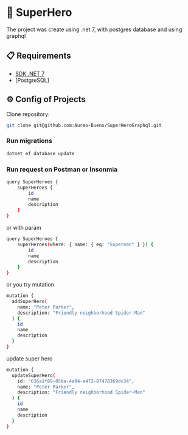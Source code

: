 # 🚀 SuperHero 

The project was create using .net 7, with postgres database and using graphql

## 📋 Requirements

- [SDK .NET 7](https://dotnet.microsoft.com/en-us/download/dotnet/7.0)
- [PostgreSQL] 

## ⚙️ Config of Projects

Clone repository:

```bash
git clone git@github.com:Aureo-Bueno/SuperHeroGraphql.git
```

### Run migrations

```bash
dotnet ef database update
```

### Run request on Postman or Insonmia

```bash
query SuperHeroes {
    superHeroes {
        id
        name
        description
    }
}
```

or with param

```bash
query SuperHeroes {
    superHeroes(where: { name: { eq: "Superman" } }) {
        id
        name
        description
    }
}

```


or you try mutation

```bash
mutation {
  addSuperHero(
    name: "Peter Parker",
    description: "Friendly neighborhood Spider-Man"
  ) {
    id
    name
    description
  }
}
```

update super hero

```bash
mutation {
  updateSuperHero(
    id: "636a1f89-05ba-4a04-a473-87478369dc34",
    name: "Peter Parker",
    description: "Friendly neighborhood Spider-Man"
  ) {
    id
    name
    description
  }
}
```



